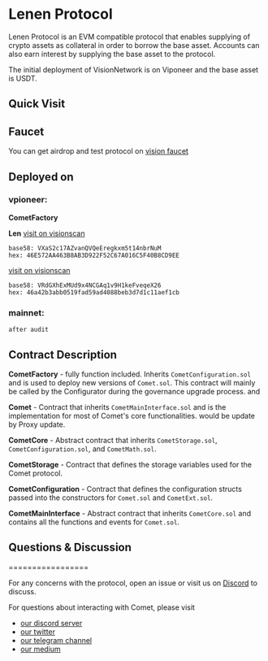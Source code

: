 
# Lenen Protocol
Lenen Protocol is an EVM compatible protocol that enables supplying of crypto assets as collateral in order to borrow the base asset. Accounts can also earn interest by supplying the base asset to the protocol.

The initial deployment of VisionNetwork is on Viponeer and the base asset is USDT.

## Quick Visit
## Faucet
You can get airdrop and test protocol on [vision faucet](https://vpioneerfaucet.visionscan.org/#/)

## Deployed on 

### vpioneer:

**CometFactory**

**Len**
[visit on visionscan](https://test.visionscan.org/token20/VXaS2c17AZvanQVQeEregkxm5t14nbrNuM)
```
base58: VXaS2c17AZvanQVQeEregkxm5t14nbrNuM
hex: 46E572AA463B8AB3D922F52C67A016C5F40B8CD9EE
```

[visit on visionscan](https://www.visionscan.org/contract/VRdGXhExMUd9x4NCGAq1v9H1keFveqeX26/code)
```
base58: VRdGXhExMUd9x4NCGAq1v9H1keFveqeX26
hex: 46a42b3abb0519fad59ad4088beb3d7d1c11aef1cb
```




### mainnet:
```
after audit
```


## Contract Description
**CometFactory**  - fully function included. Inherits `CometConfiguration.sol` and is used to deploy new versions of `Comet.sol`. This contract will mainly be called by the Configurator during the governance upgrade process. and

**Comet** - Contract that inherits `CometMainInterface.sol` and is the implementation for most of Comet's core functionalities. would be update by Proxy update.

**CometCore** - Abstract contract that inherits `CometStorage.sol`, `CometConfiguration.sol`, and `CometMath.sol`.

**CometStorage** - Contract that defines the storage variables used for the Comet protocol.

**CometConfiguration** - Contract that defines the configuration structs passed into the constructors for `Comet.sol` and `CometExt.sol`.

**CometMainInterface** - Abstract contract that inherits `CometCore.sol` and contains all the functions and events for `Comet.sol`.



## Questions & Discussion
=================

For any concerns with the protocol, open an issue or visit us on [Discord](https://discord.com/invite/trq3s2JZKj) to discuss.

For questions about interacting with Comet, please visit 
* [our discord server](https://discord.com/invite/trq3s2JZKj)
* [our twitter](https://twitter.com/LenenProtocol)
* [our telegram channel](https://t.me/LenenProtocol)
* [our medium](https://medium.com/@LenenProtocol)
